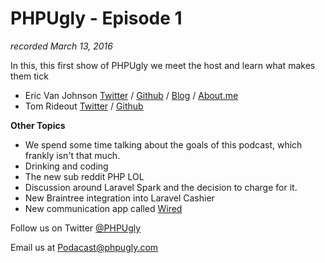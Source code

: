 # PHPUgly - Episode 1
*recorded March 13, 2016*

In this, this first show of PHPUgly we meet the host and learn what makes them tick
* Eric Van Johnson [Twitter](https://twitter.com/shocm) / [Github](https://github.com/ericvanjohnson/) / [Blog](https://www.shocm.com) / [About.me](https://about.me/shocm) 
* Tom Rideout [Twitter](https://twitter.com/realrideout) / [Github](https://github.com/trideout/)

**Other Topics**

* We spend some time talking about the goals of this podcast, which frankly isn't that much. 
* Drinking and coding 
* The new sub reddit PHP LOL 
* Discussion around Laravel Spark and the decision to charge for it.
* New Braintree integration into Laravel Cashier
* New communication app called [Wired](https://wired.com)




Follow us on Twitter [@PHPUgly](https://twitter.com/phpugly) 

Email us at [Podacast@phpugly.com](mailto:podcast@phpugly.com)

